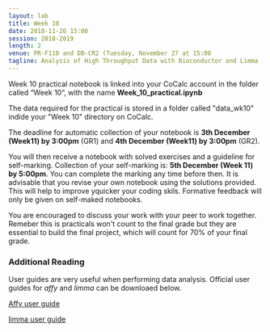 ```yaml
---
layout: lab
title: Week 10
date: 2018-11-26 15:00
session: 2018-2019
length: 2
venue: PR-F110 and DB-CR2 (Tuesday, November 27 at 15:00
tagline: Analysis of High Throughput Data with Bioconductor and Limma
---
```


Week 10 practical notebook is linked into your CoCalc account in the folder called “Week 10”, with the name **Week_10_practical.ipynb**

The data required for the practical is stored in a folder called "data_wk10" indide your "Week 10" directory on CoCalc.


The deadline for automatic collection of your notebook is **3th December (Week11) by 3:00pm** (GR1) and **4th December (Week11) by 3:00pm** (GR2).

You will then receive a notebook with solved exercises and a guideline for self-marking. Collection of your self-marking is: **5th December (Week 11) by 5:00pm**. You can complete the marking any time before then. It is advisable that you revise your own notebook using the solutions provided. This will help to improve yquicker your coding skils. Formative feedback will only be given on self-maked notebooks.  

You are encouraged to discuss your work with your peer to work together. Remeber this is practicals won't count to the final grade but they are essential to build the final project, which will count for 70% of your final grade. 


### Additional Reading 

User guides are very useful when performing data analysis. Official user guides for *affy* and *limma* can be downloaed below.

[Affy user guide](http://opendsi.cc/bioinformatics/assets/affy.pdf)


[limma user guide](http://opendsi.cc/bioinformatics/assets/limma_usersguide.pdf)
